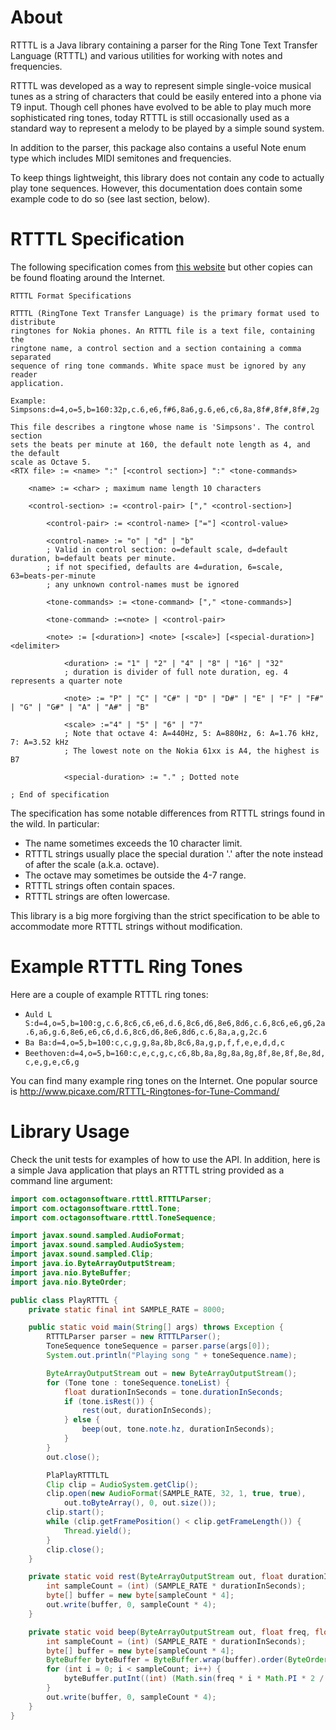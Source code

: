 # About
RTTTL is a Java library containing a parser for the Ring Tone Text Transfer
Language (RTTTL) and various utilities for working with notes and frequencies.

RTTTL was developed as a way to represent simple single-voice musical tunes as
a string of characters that could be easily entered into a phone via T9 input.
Though cell phones have evolved to be able to play much more sophisticated
ring tones, today RTTTL is still occasionally used as a standard way to
represent a melody to be played by a simple sound system.

In addition to the parser, this package also contains a useful Note enum type
which includes MIDI semitones and frequencies.

To keep things lightweight, this library does not contain any code to actually
play tone sequences. However, this documentation does contain some example
code to do so (see last section, below).

# RTTTL Specification
The following specification comes from [this website](http://www.panuworld.net/nuukiaworld/download/nokix/rtttl.htm)
but other copies can be found floating around the Internet.

```
RTTTL Format Specifications

RTTTL (RingTone Text Transfer Language) is the primary format used to distribute 
ringtones for Nokia phones. An RTTTL file is a text file, containing the 
ringtone name, a control section and a section containing a comma separated 
sequence of ring tone commands. White space must be ignored by any reader 
application. 

Example: 
Simpsons:d=4,o=5,b=160:32p,c.6,e6,f#6,8a6,g.6,e6,c6,8a,8f#,8f#,8f#,2g

This file describes a ringtone whose name is 'Simpsons'. The control section 
sets the beats per minute at 160, the default note length as 4, and the default 
scale as Octave 5. 
<RTX file> := <name> ":" [<control section>] ":" <tone-commands>

	<name> := <char> ; maximum name length 10 characters

	<control-section> := <control-pair> ["," <control-section>]

		<control-pair> := <control-name> ["="] <control-value>

		<control-name> := "o" | "d" | "b"
		; Valid in control section: o=default scale, d=default duration, b=default beats per minute. 
		; if not specified, defaults are 4=duration, 6=scale, 63=beats-per-minute
		; any unknown control-names must be ignored

		<tone-commands> := <tone-command> ["," <tone-commands>]

		<tone-command> :=<note> | <control-pair>

		<note> := [<duration>] <note> [<scale>] [<special-duration>] <delimiter>

			<duration> := "1" | "2" | "4" | "8" | "16" | "32" 
			; duration is divider of full note duration, eg. 4 represents a quarter note

			<note> := "P" | "C" | "C#" | "D" | "D#" | "E" | "F" | "F#" | "G" | "G#" | "A" | "A#" | "B" 

			<scale> :="4" | "5" | "6" | "7"
			; Note that octave 4: A=440Hz, 5: A=880Hz, 6: A=1.76 kHz, 7: A=3.52 kHz
			; The lowest note on the Nokia 61xx is A4, the highest is B7

			<special-duration> := "." ; Dotted note

; End of specification
```

The specification has some notable differences from RTTTL strings found in the
wild. In particular:

* The name sometimes exceeds the 10 character limit.
* RTTTL strings usually place the special duration '.' after the note instead
  of after the scale (a.k.a. octave).
* The octave may sometimes be outside the 4-7 range.
* RTTTL strings often contain spaces.
* RTTTL strings are often lowercase.

This library is a big more forgiving than the strict specification to be able
to accommodate more RTTTL strings without modification.

# Example RTTTL Ring Tones
Here are a couple of example RTTTL ring tones:

* `Auld L S:d=4,o=5,b=100:g,c.6,8c6,c6,e6,d.6,8c6,d6,8e6,8d6,c.6,8c6,e6,g6,2a.6,a6,g.6,8e6,e6,c6,d.6,8c6,d6,8e6,8d6,c.6,8a,a,g,2c.6`
* `Ba Ba:d=4,o=5,b=100:c,c,g,g,8a,8b,8c6,8a,g,p,f,f,e,e,d,d,c`
* `Beethoven:d=4,o=5,b=160:c,e,c,g,c,c6,8b,8a,8g,8a,8g,8f,8e,8f,8e,8d,c,e,g,e,c6,g`

You can find many example ring tones on the Internet. One popular source is
http://www.picaxe.com/RTTTL-Ringtones-for-Tune-Command/

# Library Usage
Check the unit tests for examples of how to use the API. In addition, here is
a simple Java application that plays an RTTTL string provided as a command line
argument:

```Java
import com.octagonsoftware.rtttl.RTTTLParser;
import com.octagonsoftware.rtttl.Tone;
import com.octagonsoftware.rtttl.ToneSequence;

import javax.sound.sampled.AudioFormat;
import javax.sound.sampled.AudioSystem;
import javax.sound.sampled.Clip;
import java.io.ByteArrayOutputStream;
import java.nio.ByteBuffer;
import java.nio.ByteOrder;

public class PlayRTTTL {
    private static final int SAMPLE_RATE = 8000;

    public static void main(String[] args) throws Exception {
        RTTTLParser parser = new RTTTLParser();
        ToneSequence toneSequence = parser.parse(args[0]);
        System.out.println("Playing song " + toneSequence.name);

        ByteArrayOutputStream out = new ByteArrayOutputStream();
        for (Tone tone : toneSequence.toneList) {
            float durationInSeconds = tone.durationInSeconds;
            if (tone.isRest()) {
                rest(out, durationInSeconds);
            } else {
                beep(out, tone.note.hz, durationInSeconds);
            }
        }
        out.close();

        PlaPlayRTTTLTL
        Clip clip = AudioSystem.getClip();
        clip.open(new AudioFormat(SAMPLE_RATE, 32, 1, true, true),
            out.toByteArray(), 0, out.size());
        clip.start();
        while (clip.getFramePosition() < clip.getFrameLength()) {
            Thread.yield();
        }
        clip.close();
    }

    private static void rest(ByteArrayOutputStream out, float durationInSeconds) {
        int sampleCount = (int) (SAMPLE_RATE * durationInSeconds);
        byte[] buffer = new byte[sampleCount * 4];
        out.write(buffer, 0, sampleCount * 4);
    }

    private static void beep(ByteArrayOutputStream out, float freq, float durationInSeconds) {
        int sampleCount = (int) (SAMPLE_RATE * durationInSeconds);
        byte[] buffer = new byte[sampleCount * 4];
        ByteBuffer byteBuffer = ByteBuffer.wrap(buffer).order(ByteOrder.BIG_ENDIAN);
        for (int i = 0; i < sampleCount; i++) {
            byteBuffer.putInt((int) (Math.sin(freq * i * Math.PI * 2 / SAMPLE_RATE) * Integer.MAX_VALUE));
        }
        out.write(buffer, 0, sampleCount * 4);
    }
}
```
